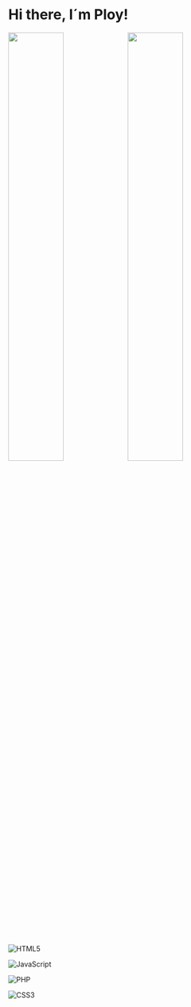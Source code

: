 # Hi there, I´m Ploy! 


<img align="left" width="47%" src="https://github-readme-stats.vercel.app/api?username=ploysth&show_icons=true&theme=radical" />

<img align="left" width="47%" src="https://github-readme-stats.vercel.app/api/top-langs/?username=ploysth&layout=compact" />



![HTML5](https://img.shields.io/badge/html5-%23E34F26.svg?style=for-the-badge&logo=html5&logoColor=white)

![JavaScript](https://img.shields.io/badge/javascript-%23323330.svg?style=for-the-badge&logo=javascript&logoColor=%23F7DF1E)

![PHP](https://img.shields.io/badge/php-%23777BB4.svg?style=for-the-badge&logo=php&logoColor=white)

![CSS3](https://img.shields.io/badge/css3-%231572B6.svg?style=for-the-badge&logo=css3&logoColor=white)
